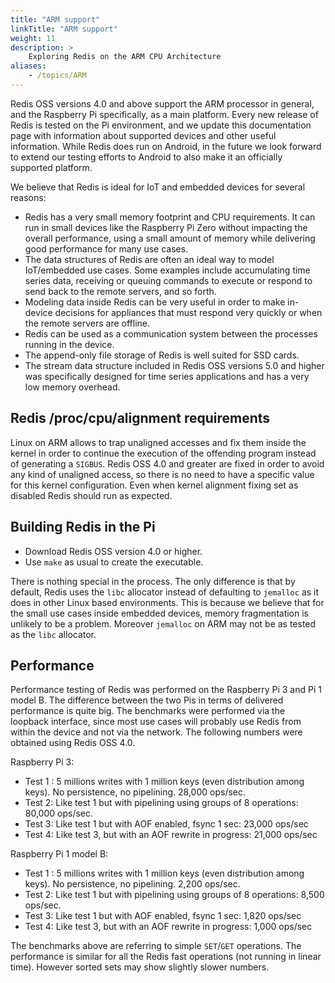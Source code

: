 ```yaml
---
title: "ARM support"
linkTitle: "ARM support"
weight: 11
description: >
    Exploring Redis on the ARM CPU Architecture
aliases:
    - /topics/ARM
---
```


Redis OSS versions 4.0 and above support the ARM processor in general, and
the Raspberry Pi specifically, as a main platform. Every new release of Redis is tested on the Pi
environment, and we update this documentation page with information about supported devices and other useful information. While Redis does run on Android, in the future we look forward to extend our testing efforts to Android
to also make it an officially supported platform.

We believe that Redis is ideal for IoT and embedded devices for several
reasons:

* Redis has a very small memory footprint and CPU requirements. It can run in small devices like the Raspberry Pi Zero without impacting the overall performance, using a small amount of memory while delivering good performance for many use cases.
* The data structures of Redis are often an ideal way to model IoT/embedded use cases. Some examples include accumulating time series data, receiving or queuing commands to execute or respond to send back to the remote servers, and so forth.
* Modeling data inside Redis can be very useful in order to make in-device decisions for appliances that must respond very quickly or when the remote servers are offline.
* Redis can be used as a communication system between the processes running in the device.
* The append-only file storage of Redis is well suited for SSD cards.
* The stream data structure included in Redis OSS versions 5.0 and higher was specifically designed for time series applications and has a very low memory overhead.

## Redis /proc/cpu/alignment requirements

Linux on ARM allows to trap unaligned accesses and fix them inside the kernel
in order to continue the execution of the offending program instead of
generating a `SIGBUS`. Redis OSS 4.0 and greater are fixed in order to avoid any kind
of unaligned access, so there is no need to have a specific value for this
kernel configuration. Even when kernel alignment fixing set as disabled Redis should
run as expected.

## Building Redis in the Pi

* Download Redis OSS version 4.0 or higher.
* Use `make` as usual to create the executable.

There is nothing special in the process. The only difference is that by
default, Redis uses the `libc` allocator instead of defaulting to `jemalloc`
as it does in other Linux based environments. This is because we believe
that for the small use cases inside embedded devices, memory fragmentation
is unlikely to be a problem. Moreover `jemalloc` on ARM may not be as tested
as the `libc` allocator.

## Performance

Performance testing of Redis was performed on the Raspberry Pi 3 and Pi 1 model B. The difference between the two Pis in terms of delivered performance is quite big. The benchmarks were performed via the
loopback interface, since most use cases will probably use Redis from within
the device and not via the network. The following numbers were obtained using
Redis OSS 4.0.

Raspberry Pi 3:

* Test 1 : 5 millions writes with 1 million keys (even distribution among keys).  No persistence, no pipelining. 28,000 ops/sec.
* Test 2: Like test 1 but with pipelining using groups of 8 operations: 80,000 ops/sec.
* Test 3: Like test 1 but with AOF enabled, fsync 1 sec: 23,000 ops/sec
* Test 4: Like test 3, but with an AOF rewrite in progress: 21,000 ops/sec

Raspberry Pi 1 model B:

* Test 1 : 5 millions writes with 1 million keys (even distribution among keys).  No persistence, no pipelining.  2,200 ops/sec.
* Test 2: Like test 1 but with pipelining using groups of 8 operations: 8,500 ops/sec.
* Test 3: Like test 1 but with AOF enabled, fsync 1 sec: 1,820 ops/sec
* Test 4: Like test 3, but with an AOF rewrite in progress: 1,000 ops/sec

The benchmarks above are referring to simple `SET`/`GET` operations. The performance is similar for all the Redis fast operations (not running in linear time). However sorted sets may show slightly slower numbers.
